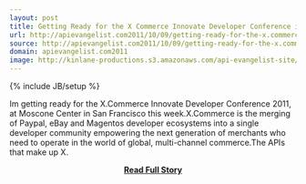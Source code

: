 ```yaml
---
layout: post
title: Getting Ready for the X Commerce Innovate Developer Conference in San Francisco
url: http://apievangelist.com2011/10/09/getting-ready-for-the-x.commerce-innovate-developer-conference-in-san-francisco/
source: http://apievangelist.com2011/10/09/getting-ready-for-the-x.commerce-innovate-developer-conference-in-san-francisco/
domain: apievangelist.com2011
image: http://kinlane-productions.s3.amazonaws.com/api-evangelist-site/blog/logo_xcommerce.png
---
```

{% include JB/setup %}<p>Im getting ready for the X.Commerce Innovate Developer Conference 2011, at Moscone Center in San Francisco this week.X.Commerce is the merging of Paypal, eBay and Magentos developer ecosystems into a single developer community empowering the next generation of merchants who need to operate in the world of global, multi-channel commerce.The APIs that make up X.</p>
<center><p><a href="http://apievangelist.com2011/10/09/getting-ready-for-the-x.commerce-innovate-developer-conference-in-san-francisco/" style='padding:25px; font-sze:18px; font-weight: bold;'>Read Full Story</a></p></center>
